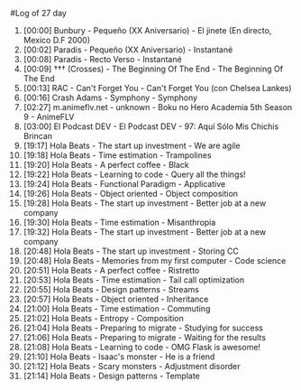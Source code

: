 #Log of 27 day

1. [00:00] Bunbury - Pequeño (XX Aniversario) - El jinete (En directo, Mexico D.F 2000)
1. [00:02] Paradis - Pequeño (XX Aniversario) - Instantané
1. [00:08] Paradis - Recto Verso - Instantané
1. [00:09] ††† (Crosses) - The Beginning Of The End - The Beginning Of The End
1. [00:13] RAC - Can't Forget You - Can't Forget You (con Chelsea Lankes)
1. [00:16] Crash Adams - Symphony - Symphony
1. [02:27] m.animeflv.net - unknown - Boku no Hero Academia 5th Season 9 - AnimeFLV
1. [03:00] El Podcast DEV - El Podcast DEV - 97: Aquí Sólo Mis Chichis Brincan
1. [19:17] Hola Beats - The start up investment - We are agile
1. [19:18] Hola Beats - Time estimation - Trampolines
1. [19:20] Hola Beats - A perfect coffee - Black
1. [19:22] Hola Beats - Learning to code - Query all the things!
1. [19:24] Hola Beats - Functional Paradigm - Applicative
1. [19:26] Hola Beats - Object oriented - Object composition
1. [19:28] Hola Beats - The start up investment - Better job at a new company
1. [19:30] Hola Beats - Time estimation - Misanthropia
1. [19:32] Hola Beats - The start up investment - Better job at a new company
1. [20:48] Hola Beats - The start up investment - Storing CC
1. [20:48] Hola Beats - Memories from my first computer - Code science
1. [20:51] Hola Beats - A perfect coffee - Ristretto
1. [20:53] Hola Beats - Time estimation - Tail call optimization
1. [20:55] Hola Beats - Design patterns - Streams
1. [20:57] Hola Beats - Object oriented - Inheritance
1. [21:00] Hola Beats - Time estimation - Commuting
1. [21:02] Hola Beats - Entropy - Composition
1. [21:04] Hola Beats - Preparing to migrate - Studying for success
1. [21:06] Hola Beats - Preparing to migrate - Waiting for the results
1. [21:08] Hola Beats - Learning to code - OMG Flask is awesome!
1. [21:10] Hola Beats - Isaac's monster - He is a friend
1. [21:12] Hola Beats - Scary monsters - Adjustment disorder
1. [21:14] Hola Beats - Design patterns - Template
